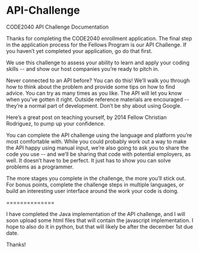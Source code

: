API-Challenge
=============

CODE2040 API Challenge Documentation

Thanks for completing the CODE2040 enrollment application. The final step in the application process for the Fellows Program is our API Challenge. If you haven’t yet completed your application, go do that first.

We use this challenge to assess your ability to learn and apply your coding skills -- and show our host companies you’re ready to pitch in.

Never connected to an API before? You can do this! We’ll walk you through how to think about the problem and provide some tips on how to find advice. You can try as many times as you like. The API will let you know when you’ve gotten it right. Outside reference materials are encouraged -- they’re a normal part of development. Don’t be shy about using Google.

Here’s a great post on teaching yourself, by 2014 Fellow Christian Rodriguez, to pump up your confidence.

You can complete the API challenge using the language and platform you’re most comfortable with. While you could probably work out a way to make the API happy using manual input, we’re also going to ask you to share the code you use -- and we’ll be sharing that code with potential employers, as well. It doesn’t have to be perfect. It just has to show you can solve problems as a programmer.

The more stages you complete in the challenge, the more you’ll stick out. For bonus points, complete the challenge steps in multiple languages, or build an interesting user interface around the work your code is doing.

==============


I have completed the Java implementation of the API challenge, and I will soon upload some html files that will contain the javascript implementation.
I hope to also do it in python, but that will likely be after the december 1st due date.

Thanks!
